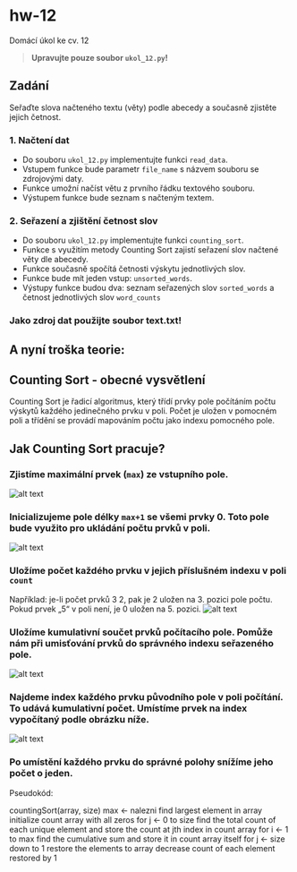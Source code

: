 # hw-12
Domácí úkol ke cv. 12
> **Upravujte pouze soubor `ukol_12.py`!**

## Zadání
Seřaďte slova načteného textu (věty) podle abecedy a současně zjistěte jejich četnost.

### 1. Načtení dat
* Do souboru `ukol_12.py` implementujte funkci `read_data`.
* Vstupem funkce bude parametr `file_name` s názvem souboru se zdrojovými daty.
* Funkce umožní načíst větu z prvního řádku textového souboru.
* Výstupem funkce bude seznam s načteným textem.

### 2. Seřazení a zjištění četnost slov
* Do souboru `ukol_12.py` implementujte funkci `counting_sort`.
* Funkce s využitím metody Counting Sort zajistí seřazení slov načtené věty dle abecedy.
* Funkce současně spočítá četnosti výskytu jednotlivých slov.
* Funkce bude mít jeden vstup: `unsorted_words`.
* Výstupy funkce budou dva: seznam seřazených slov `sorted_words` a četnost jednotlivých slov `word_counts`

### Jako zdroj dat použijte soubor text.txt!

## A nyní troška teorie:

## Counting Sort - obecné vysvětlení
Counting Sort je řadicí algoritmus, který třídí prvky pole počítáním počtu výskytů každého jedinečného prvku v poli. Počet je uložen v pomocném poli a třídění se provádí mapováním počtu jako indexu pomocného pole.

## Jak Counting Sort pracuje?
### Zjistíme maximální prvek (`max`) ze vstupního pole.
![alt text](https://cdn.programiz.com/cdn/farfuture/_iojSNQFxCvNdbdPPmMVCJZxGFTS0TOZRIt1E4Wte0Y/mtime:1582112622/sites/tutorial2program/files/Counting-sort-0_0.png)

### Inicializujeme pole délky `max+1` se všemi prvky 0. Toto pole bude využito pro ukládání počtu prvků v poli.
![alt text](https://cdn.programiz.com/cdn/farfuture/bRDNfPQG8lie6m7EFXVqPj8w6RzkRhM34XNaAoG2dCs/mtime:1582112622/sites/tutorial2program/files/Counting-sort-1.png)

### Uložíme počet každého prvku v jejich příslušném indexu v poli `count`
Například: je-li počet prvků 3 2, pak je 2 uložen na 3. pozici pole počtu. Pokud prvek „5“ v poli není, je 0 uložen na 5. pozici.
![alt text](https://cdn.programiz.com/cdn/farfuture/CIyC1Lkj5JFln_hjy8U1acmUZ4JST__v4bQBvPcnOkk/mtime:1582112622/sites/tutorial2program/files/Counting-sort-2.png)

### Uložíme kumulativní součet prvků počítacího pole. Pomůže nám při umisťování prvků do správného indexu seřazeného pole.
![alt text](https://cdn.programiz.com/cdn/farfuture/CIyC1Lkj5JFln_hjy8U1acmUZ4JST__v4bQBvPcnOkk/mtime:1582112622/sites/tutorial2program/files/Counting-sort-3.png)

### Najdeme index každého prvku původního pole v poli počítání. To udává kumulativní počet. Umístíme prvek na index vypočítaný podle obrázku níže.
![alt text](https://cdn.programiz.com/cdn/farfuture/CIyC1Lkj5JFln_hjy8U1acmUZ4JST__v4bQBvPcnOkk/mtime:1582112622/sites/tutorial2program/files/Counting-sort-4.png)
### Po umístění každého prvku do správné polohy snížíme jeho počet o jeden.

Pseudokód:

countingSort(array, size)
  max <- nalezni find largest element in array
  initialize count array with all zeros
  for j <- 0 to size
    find the total count of each unique element and 
    store the count at jth index in count array
  for i <- 1 to max
    find the cumulative sum and store it in count array itself
  for j <- size down to 1
    restore the elements to array
    decrease count of each element restored by 1



    

